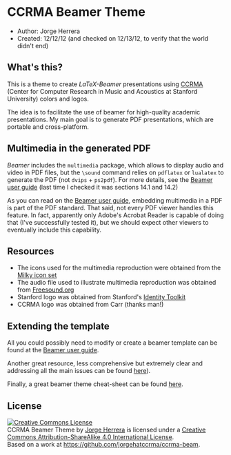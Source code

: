 CCRMA Beamer Theme
==================
- Author:     Jorge Herrera
- Created:    12/12/12 (and checked on 12/13/12, to verify that the world didn't end)

## What's this?

This is a theme to create *LaTeX-Beamer* presentations using [CCRMA][7] (Center for Computer Research in Music and Acoustics at Stanford University) colors and logos.

The idea is to facilitate the use of beamer for high-quality academic presentations. My main goal is to generate PDF presentations, which are portable and cross-platform.

## Multimedia in the generated PDF

*Beamer* includes the `multimedia` package, which allows to display audio and video in PDF files, but the `\sound` command  relies on `pdflatex` or `lualatex` to generate the PDF (not `dvips` + `ps2pdf`). For more details, see the [Beamer user guide][1] (last time I checked it was sections 14.1 and 14.2)

As you can read on the [Beamer user guide][1], embedding multimedia in a PDF is part of the PDF standard. That said, not every PDF viewer handles this feature. In fact, apparently only Adobe's Acrobat Reader is capable of doing that (I've successfully tested it), but we should expect other viewers to eventually include this capability.

## Resources

- The icons used for the multimedia reproduction were obtained from the [Milky icon set][4]
- The audio file used to illustrate multimedia reproduction was obtained from [Freesound.org][5]
- Stanford logo was obtained from Stanford's [Identity Toolkit][6]
- CCRMA logo was obtained from Carr (thanks man!)

## Extending the template

All you could possibly need to modify or create a beamer template can be found at the [Beamer user guide][1].

Another great resource, less comprehensive but extremely clear and addressing all the main issues can be found [here][2]).

Finally, a great beamer theme cheat-sheet can be found [here][3].


## License

<a rel="license" href="http://creativecommons.org/licenses/by-sa/4.0/"><img alt="Creative Commons License" style="border-width:0" src="http://i.creativecommons.org/l/by-sa/4.0/88x31.png" /></a><br /><span xmlns:dct="http://purl.org/dc/terms/" property="dct:title">CCRMA Beamer Theme</span> by <a xmlns:cc="http://creativecommons.org/ns#" href="http://ccrma.stanford.edu/~jorgeh/" property="cc:attributionName" rel="cc:attributionURL">Jorge Herrera</a> is licensed under a <a rel="license" href="http://creativecommons.org/licenses/by-sa/4.0/">Creative Commons Attribution-ShareAlike 4.0 International License</a>.<br />Based on a work at <a xmlns:dct="http://purl.org/dc/terms/" href="https://github.com/jorgehatccrma/ccrma-beam" rel="dct:source">https://github.com/jorgehatccrma/ccrma-beam</a>.


[1]: http://www.tex.ac.uk/CTAN/macros/latex/contrib/beamer/doc/beameruserguide.pdf  "Beamer user guide"
[2]: http://www.math.umbc.edu/~rouben/beamer/                                       "Simple Beamer Overview"
[3]: http://www.cpt.univ-mrs.fr/~masson/latex/Beamer-appearance-cheat-sheet.pdf     "Beamer Cheat-sheet"
[4]: http://www.iconeden.com/icon/milky-a-free-vector-iconset.html                  "Icons"
[5]: http://www.freesound.org/                                                      "Freesound.org"
[6]: http://identity.stanford.edu/                                                  "SU Identity Toolkit"
[7]: http://ccrma.stanford.edu/                                                     "CCRMA"